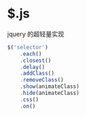 # $.js
jquery 的超轻量实现

```javascript
$('selector')
    .each()
    .closest()
    .delay()
    .addClass()
    .removeClass()
    .show(animateClass)
    .hide(animateClass)
    .css()
    .on()
```
